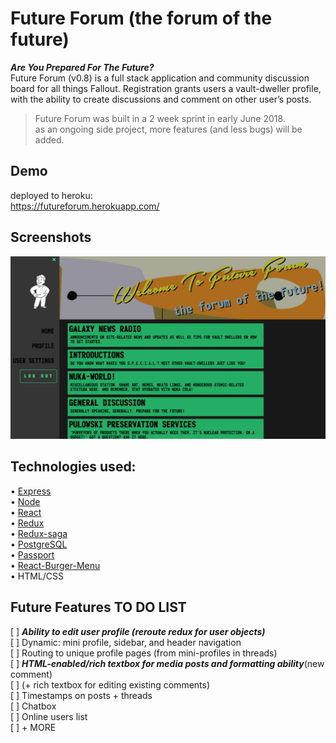# Future Forum (the forum of the future)
 **_Are You Prepared For The Future?_**\
 Future Forum (v0.8) is a full stack application and community discussion board for all things Fallout. 
 Registration grants users a vault-dweller profile, with the ability to create discussions and comment on other user’s posts.

 >Future Forum was built in a 2 week sprint in early June 2018.\
 >as an ongoing side project, more features (and less bugs) will be added.

 ## Demo
deployed to heroku:\
https://futureforum.herokuapp.com/

 ## Screenshots

![home page](screenshots/futureforum1.png "home page")

 ## Technologies used:
 
• [Express](https://github.com/expressjs/express) \
• [Node](https://github.com/nodejs/node) \
• [React](https://github.com/reactjs) \
• [Redux](https://github.com/reduxjs/react-redux) \
• [Redux-saga](https://github.com/redux-saga/redux-saga) \
• [PostgreSQL](https://www.postgresql.org/) \
• [Passport](http://www.passportjs.org/) \
• [React-Burger-Menu](https://github.com/negomi/react-burger-menu) \
• HTML/CSS

## Future Features TO DO LIST
[ ] ***Ability to edit user profile (reroute redux for user objects)*** \
[ ] Dynamic: mini profile, sidebar, and header navigation\
[ ] Routing to unique profile pages (from mini-profiles in threads)\
[ ] ***HTML-enabled/rich textbox for media posts and formatting ability***(new comment)\
[ ] (+ rich textbox for editing existing comments)\
[ ] Timestamps on posts + threads\
[ ] Chatbox\
[ ] Online users list\
[ ] + MORE
